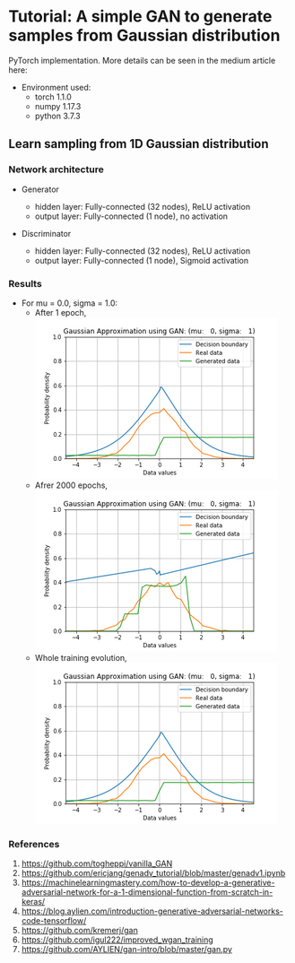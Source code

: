 # Tutorial: A simple GAN to generate samples from Gaussian distribution
PyTorch implementation. More details can be seen in the medium article here:

* Environment used:
    * torch 1.1.0
    * numpy 1.17.3
    * python 3.7.3

## Learn sampling from 1D Gaussian distribution
### Network architecture
* Generator
    * hidden layer: Fully-connected (32 nodes), ReLU activation
    * output layer: Fully-connected (1 node), no activation

* Discriminator
    * hidden layer: Fully-connected (32 nodes), ReLU activation
    * output layer: Fully-connected (1 node), Sigmoid activation
    
### Results
* For mu = 0.0, sigma = 1.0:
    * After 1 epoch, <br>
      <img src = 'readme_src/Gaussian_mu_0_sigma_1_ep_0.png' class="center">
    * Afrer 2000 epochs, <br>
      <img src = 'readme_src/Gaussian_mu_0_sigma_1_ep_1900.png' class="center">
    * Whole training evolution, <br>
      <img src = 'readme_src/training.gif' class="center">

### References
1. https://github.com/togheppi/vanilla_GAN
2. https://github.com/ericjang/genadv_tutorial/blob/master/genadv1.ipynb
3. https://machinelearningmastery.com/how-to-develop-a-generative-adversarial-network-for-a-1-dimensional-function-from-scratch-in-keras/
4. https://blog.aylien.com/introduction-generative-adversarial-networks-code-tensorflow/
5. https://github.com/kremerj/gan
6. https://github.com/igul222/improved_wgan_training
7. https://github.com/AYLIEN/gan-intro/blob/master/gan.py

